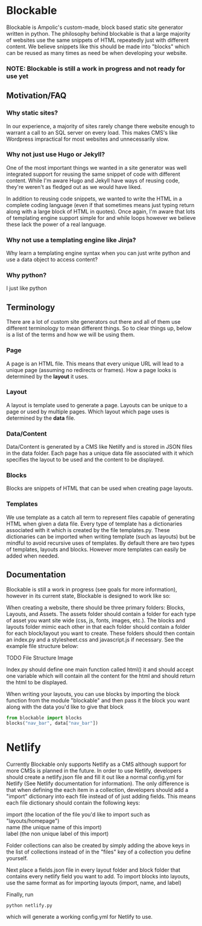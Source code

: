 # Blockable

Blockable is Ampolic's custom-made, block based static site generator written in python. The philosophy behind
blockable is that a large majority of websites use the same snippets of HTML repeatedly just with
different content. We believe snippets like this should be made into "blocks" which can be reused as many times
as need be when developing your website.

### NOTE: Blockable is still a work in progress and not ready for use yet

## Motivation/FAQ

### Why static sites?

In our experience, a majority of sites rarely change there website enough to warrant a call to an SQL server 
on every load. This makes CMS's like Wordpress impractical for most websites and unnecessarily slow.

### Why not just use Hugo or Jekyll?

One of the most important things we wanted in a site generator was well integrated support for reusing the same snippet
of code with different content. While I'm aware Hugo and Jekyll have ways of reusing code, they're weren't as fledged out as we 
would have liked.

In addition to reusing code snippets, we wanted to write the HTML in a complete coding language (even if that sometimes means 
just typing return along with a large block of HTML in quotes). Once again, I'm aware that lots of templating engine support simple
for and while loops however we believe these lack the power of a real language.

### Why not use a templating engine like Jinja?

Why learn a templating engine syntax when you can just write python and use a data object to access content?

### Why python?

I just like python

## Terminology

There are a lot of custom site generators out there and all of them use different terminology to mean different things. So to clear
things up, below is a list of the terms and how we will be using them.

### Page

A page is an HTML file. This means that every unique URL will lead to a unique page (assuming no redirects or frames). How a page looks is
determined by the __layout__ it uses.

### Layout

A layout is template used to generate a page. Layouts can be unique to a page or used by multiple pages. Which layout which page
uses is determined by the __data__ file.

### Data/Content

Data/Content is generated by a CMS like Netilfy and is stored in JSON files in the data folder. Each page has a unique data file associated
with it which specifies the layout to be used and the content to be displayed.

### Blocks

Blocks are snippets of HTML that can be used when creating page layouts.

### Templates

We use template as a catch all term to represent files capable of generating HTML when given a data file. Every type of template has a dictionaries associated
with it which is created by the file templates.py. These dictionaries can be imported when writing template (such as layouts) but be mindful to avoid recursive 
uses of templates. By default there are two types of templates, layouts and blocks. However more templates can easily be added when needed.


## Documentation

Blockable is still a work in progress (see goals for more information), however in its current state, Blockable is designed
to work like so:

When creating a website, there should be three primary folders: Blocks, Layouts, and Assets. The assets folder should contain
a folder for each type of asset you want site wide (css, js, fonts, images, etc.). The blocks and layouts folder mimic each other
in that each folder should contain a folder for each block/layout you want to create. These folders should then contain an index.py and a 
stylesheet.css and javascript.js if necessary. See the example file structure below:

TODO File Structure Image

Index.py should define one main function called html() it and should accept one variable which will contain all the content
for the html and should return the html to be displayed.

When writing your layouts, you can use blocks by importing the block function from the module "blockable" and then pass it the block you want along
with the data you'd like to give that block

  ```python
  from blockable import blocks
  blocks("nav_bar", data["nav_bar"])
  ```

# Netlify

Currently Blockable only supports Netlify as a CMS although support for more CMSs is planned in the future. In order to use Netlify,
developers should create a netlify.json file and fill it out like a normal config.yml for Netlify (See Netlify documentation for information).
The only difference is that when defining the each item in a collection, developers should add a "import" dictionary into each file instead of
of just adding fields. This means each file dictionary should contain the following keys:

import (the location of the file you'd like to import such as "layouts/homepage")  
name (the unique name of this import)  
label (the non unique label of this import)  

Folder collections can also be created by simply adding the above keys in the list of collections instead of in the "files" key of a collection you
define yourself.   

Next place a fields.json file in every layout folder and block folder that contains every netlify field you want to add. To import blocks
into layouts, use the same format as for importing layouts (import, name, and label)

Finally, run

  ```
  python netlify.py
  ```
which will generate a working config.yml for Netlify to use.

